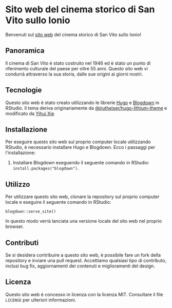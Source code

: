 # Sito web del cinema storico di San Vito sullo Ionio

Benvenuti sul [sito web](https://cinemateatrosestito.com/) del cinema storico di San Vito sullo Ionio!

## Panoramica

Il cinema di San Vito è stato costruito nel 1946 ed è stato un punto di riferimento culturale del paese per oltre 55 anni. Questo sito web vi condurrà attraverso la sua storia, dalle sue origini ai giorni nostri.

## Tecnologie

Questo sito web è stato creato utilizzando le librerie [Hugo](https://gohugo.io/) e [Blogdown](https://github.com/rstudio/blogdown) in RStudio. Il tema deriva originariamente da [@jrutheiser/hugo-lithium-theme](https://github.com/jrutheiser/hugo-lithium-theme) e modificato da [Yihui Xie](https://github.com/yihui/hugo-lithium)

## Installazione

Per eseguire questo sito web sul proprio computer locale utilizzando RStudio, è necessario installare Hugo e Blogdown. Ecco i passaggi per l'installazione:

1. Installare Blogdown eseguendo il seguente comando in RStudio: `install.packages("blogdown")`.

## Utilizzo

Per utilizzare questo sito web, clonare la repository sul proprio computer locale e eseguire il seguente comando in RStudio:

`blogdown::serve_site()`

In questo modo verrà lanciata una versione locale del sito web nel proprio browser.

## Contributi

Se si desidera contribuire a questo sito web, è possibile fare un fork della repository e inviare una pull request. Accettiamo qualsiasi tipo di contributo, inclusi bug fix, aggiornamenti dei contenuti e miglioramenti del design.

## Licenza

Questo sito web è concesso in licenza con la licenza MIT. Consultare il file `LICENSE` per ulteriori informazioni.